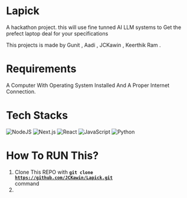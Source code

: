 # Lapick
A hackathon project. this will use fine tunned AI LLM systems to Get the prefect laptop deal for your specifications

This projects is made by Gunit  , Aadi , JCKawin , Keerthik Ram .

# Requirements

A Computer With Operating System Installed And A Proper Internet Connection.

# Tech Stacks

![NodeJS](https://img.shields.io/badge/Node.js-6DA55F?logo=node.js&logoColor=white) ![Next.js](https://img.shields.io/badge/Next.js-black?logo=next.js&logoColor=white) ![React](https://img.shields.io/badge/React-%2320232a.svg?logo=react&logoColor=%2361DAFB) ![JavaScript](https://img.shields.io/badge/JavaScript-F7DF1E?logo=javascript&logoColor=000) ![Python](https://img.shields.io/badge/Python-3776AB?logo=python&logoColor=fff)

# How To RUN This?

1. Clone This REPO with **<code>git clone https://github.com/JCKawin/Lapick.git </code>** command
2. 